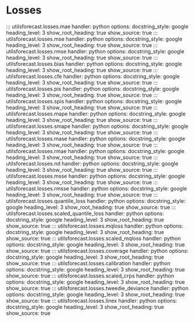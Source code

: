 # Losses

::: utilsforecast.losses.mae
    handler: python
    options:
      docstring_style: google
      heading_level: 3
      show_root_heading: true
      show_source: true
::: utilsforecast.losses.mse
    handler: python
    options:
      docstring_style: google
      heading_level: 3
      show_root_heading: true
      show_source: true
::: utilsforecast.losses.rmse
    handler: python
    options:
      docstring_style: google
      heading_level: 3
      show_root_heading: true
      show_source: true
::: utilsforecast.losses.bias
    handler: python
    options:
      docstring_style: google
      heading_level: 3
      show_root_heading: true
      show_source: true
::: utilsforecast.losses.cfe
    handler: python
    options:
      docstring_style: google
      heading_level: 3
      show_root_heading: true
      show_source: true
::: utilsforecast.losses.pis
    handler: python
    options:
      docstring_style: google
      heading_level: 3
      show_root_heading: true
      show_source: true
::: utilsforecast.losses.spis
    handler: python
    options:
      docstring_style: google
      heading_level: 3
      show_root_heading: true
      show_source: true
::: utilsforecast.losses.mape
    handler: python
    options:
      docstring_style: google
      heading_level: 3
      show_root_heading: true
      show_source: true
::: utilsforecast.losses.smape
    handler: python
    options:
      docstring_style: google
      heading_level: 3
      show_root_heading: true
      show_source: true
::: utilsforecast.losses.mase
    handler: python
    options:
      docstring_style: google
      heading_level: 3
      show_root_heading: true
      show_source: true
::: utilsforecast.losses.rmae
    handler: python
    options:
      docstring_style: google
      heading_level: 3
      show_root_heading: true
      show_source: true
::: utilsforecast.losses.nd
    handler: python
    options:
      docstring_style: google
      heading_level: 3
      show_root_heading: true
      show_source: true
::: utilsforecast.losses.msse
    handler: python
    options:
      docstring_style: google
      heading_level: 3
      show_root_heading: true
      show_source: true
::: utilsforecast.losses.rmsse
    handler: python
    options:
      docstring_style: google
      heading_level: 3
      show_root_heading: true
      show_source: true
::: utilsforecast.losses.quantile_loss
    handler: python
    options:
      docstring_style: google
      heading_level: 3
      show_root_heading: true
      show_source: true
::: utilsforecast.losses.scaled_quantile_loss
    handler: python
    options:
      docstring_style: google
      heading_level: 3
      show_root_heading: true
      show_source: true
::: utilsforecast.losses.mqloss
    handler: python
    options:
      docstring_style: google
      heading_level: 3
      show_root_heading: true
      show_source: true
::: utilsforecast.losses.scaled_mqloss
    handler: python
    options:
      docstring_style: google
      heading_level: 3
      show_root_heading: true
      show_source: true
::: utilsforecast.losses.coverage
    handler: python
    options:
      docstring_style: google
      heading_level: 3
      show_root_heading: true
      show_source: true
::: utilsforecast.losses.calibration
    handler: python
    options:
      docstring_style: google
      heading_level: 3
      show_root_heading: true
      show_source: true
::: utilsforecast.losses.scaled_crps
    handler: python
    options:
      docstring_style: google
      heading_level: 3
      show_root_heading: true
      show_source: true
::: utilsforecast.losses.tweedie_deviance
    handler: python
    options:
      docstring_style: google
      heading_level: 3
      show_root_heading: true
      show_source: true
::: utilsforecast.losses.linex
    handler: python
    options:
      docstring_style: google
      heading_level: 3
      show_root_heading: true
      show_source: true